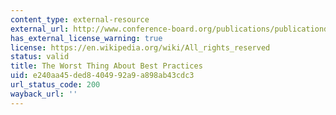 ```yaml
---
content_type: external-resource
external_url: http://www.conference-board.org/publications/publicationdetail.cfm?publicationid=2101
has_external_license_warning: true
license: https://en.wikipedia.org/wiki/All_rights_reserved
status: valid
title: The Worst Thing About Best Practices
uid: e240aa45-ded8-4049-92a9-a898ab43cdc3
url_status_code: 200
wayback_url: ''
---
```

